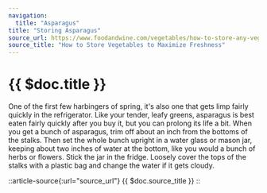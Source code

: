 ```yaml
---
navigation:
  title: "Asparagus"
title: "Storing Asparagus"
source_url: https://www.foodandwine.com/vegetables/how-to-store-any-vegetable
source_title: "How to Store Vegetables to Maximize Freshness"
---
```


# {{ $doc.title }}

One of the first few harbingers of spring, it's also one that gets limp fairly quickly in the refrigerator. Like your tender, leafy greens, asparagus is best eaten fairly quickly after you buy it, but you can prolong its life a bit. When you get a bunch of asparagus, trim off about an inch from the bottoms of the stalks. Then set the whole bunch upright in a water glass or mason jar, keeping about two inches of water at the bottom, like you would a bunch of herbs or flowers. Stick the jar in the fridge. Loosely cover the tops of the stalks with a plastic bag and change the water if it gets cloudy.

::article-source{:url="source_url"}
{{ $doc.source_title }}
::